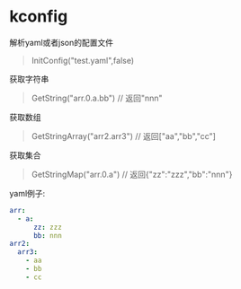 # kconfig
解析yaml或者json的配置文件
> InitConfig("test.yaml",false)
>

获取字符串
> GetString("arr.0.a.bb") // 返回"nnn"
>

获取数组
> GetStringArray("arr2.arr3") // 返回["aa","bb","cc"]

获取集合
> GetStringMap("arr.0.a") // 返回{"zz":"zzz","bb":"nnn"}

yaml例子:
```yaml
arr:
  - a:
      zz: zzz
      bb: nnn
arr2:
  arr3:
    - aa
    - bb
    - cc
```